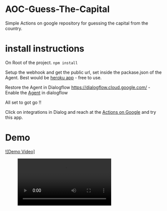 # AOC-Guess-The-Capital

Simple Actions on google repository for guessing the capital from the country.

# install instructions

On Root of the project.
`npm install`

Setup the webhook and get the public url, set inside the packase.json of the Agent.
Best would be [heroku app](https://www.heroku.com/) - free to use.

Restore the Agent in Dialogflow <https://dialogflow.cloud.google.com/> - Enable the [Agent](https://github.com/kuldeep-kumar-sharma/aoc-guess-the-capital/blob/master/guess-the-capital.zip) in dialogflow

All set to got go !!

Click on integrations in Dialog and reach at the [Actions on Google](https://console.actions.google.com/) and try this app.

# Demo

[![Demo Video]](https://github.com/Kuldeep-Kumar-Sharma/AOC-Guess-The-Capital/blob/master/Demo%20Video.mp4)

<figure class="video_container">
  <video controls="true" allowfullscreen="true" >
    <source src="https://github.com/Kuldeep-Kumar-Sharma/AOC-Guess-The-Capital/blob/master/Demo%20Video.mp4" type="video/mp4">
  </video>
</figure>
